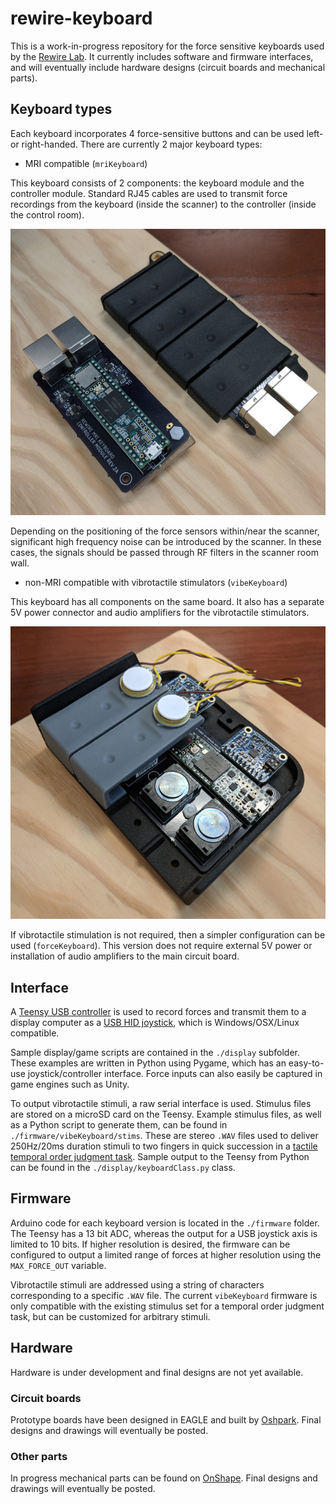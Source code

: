 # rewire-keyboard

This is a work-in-progress repository for the force sensitive keyboards used by the [Rewire Lab](http://rewire.me.utexas.edu/). It currently includes software and firmware interfaces, and will eventually include hardware designs (circuit boards and mechanical parts).

## Keyboard types

Each keyboard incorporates 4 force-sensitive buttons and can be used left- or right-handed. There are currently 2 major keyboard types:

- MRI compatible (`mriKeyboard`)

This keyboard consists of 2 components: the keyboard module and the controller module. Standard RJ45 cables are used to transmit force recordings from the keyboard (inside the scanner) to the controller (inside the control room).

![mri-keyboard](./hardware/photos/mri-keyboard-progress.jpg)

Depending on the positioning of the force sensors within/near the scanner, significant high frequency noise can be introduced by the scanner. In these cases, the signals should be passed through RF filters in the scanner room wall.

- non-MRI compatible with vibrotactile stimulators (`vibeKeyboard`)

This keyboard has all components on the same board. It also has a separate 5V power connector and audio amplifiers for the vibrotactile stimulators. 

![mri-keyboard](./hardware/photos/vibe-keyboard-progress.jpg)

If vibrotactile stimulation is not required, then a simpler configuration can be used (`forceKeyboard`). This version does not require external 5V power or installation of audio amplifiers to the main circuit board.

## Interface

A [Teensy USB controller](https://www.pjrc.com/teensy/) is used to record forces and transmit them to a display computer as a [USB HID joystick](https://www.pjrc.com/teensy/td_joystick.html), which is Windows/OSX/Linux compatible.

Sample display/game scripts are contained in the `./display` subfolder. These examples are written in Python using Pygame, which has an easy-to-use joystick/controller interface. Force inputs can also easily be captured in game engines such as Unity.

To output vibrotactile stimuli, a raw serial interface is used. Stimulus files are stored on a microSD card on the Teensy. Example stimulus files, as well as a Python script to generate them, can be found in `./firmware/vibeKeyboard/stims`. These are stereo `.WAV` files used to deliver 250Hz/20ms duration stimuli to two fingers in quick succession in a [tactile temporal order judgment task](http://www.scholarpedia.org/article/Tactile_temporal_order). Sample output to the Teensy from Python can be found in the `./display/keyboardClass.py` class.

## Firmware

Arduino code for each keyboard version is located in the `./firmware` folder. The Teensy has a 13 bit ADC, whereas the output for a USB joystick axis is limited to 10 bits. If higher resolution is desired, the firmware can be configured to output a limited range of forces at higher resolution using the `MAX_FORCE_OUT` variable. 

Vibrotactile stimuli are addressed using a string of characters corresponding to a specific `.WAV` file. The current `vibeKeyboard` firmware is only compatible with the existing stimulus set for a temporal order judgment task, but can be customized for arbitrary stimuli.

## Hardware

Hardware is under development and final designs are not yet available.

### Circuit boards

Prototype boards have been designed in EAGLE and built by [Oshpark](https://oshpark.com/). Final designs and drawings will eventually be posted.

### Other parts

In progress mechanical parts can be found on [OnShape](https://cad.onshape.com/documents/ac102712f8d1c43274e5ca9a/w/98e7a679d8a4a7765bb5abd0/e/b2401a3df767a35630ee1038). Final designs and drawings will eventually be posted.
